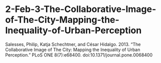 # 2-Feb-3-The-Collaborative-Image-of-The-City-Mapping-the-Inequality-of-Urban-Perception
Salesses, Philip, Katja Schechtner, and César Hidalgo.  2013. “The Collaborative Image of The City: Mapping the Inequality of Urban Perception.” PLoS ONE 8(7):e68400. doi:10.1371/journal.pone.0068400
